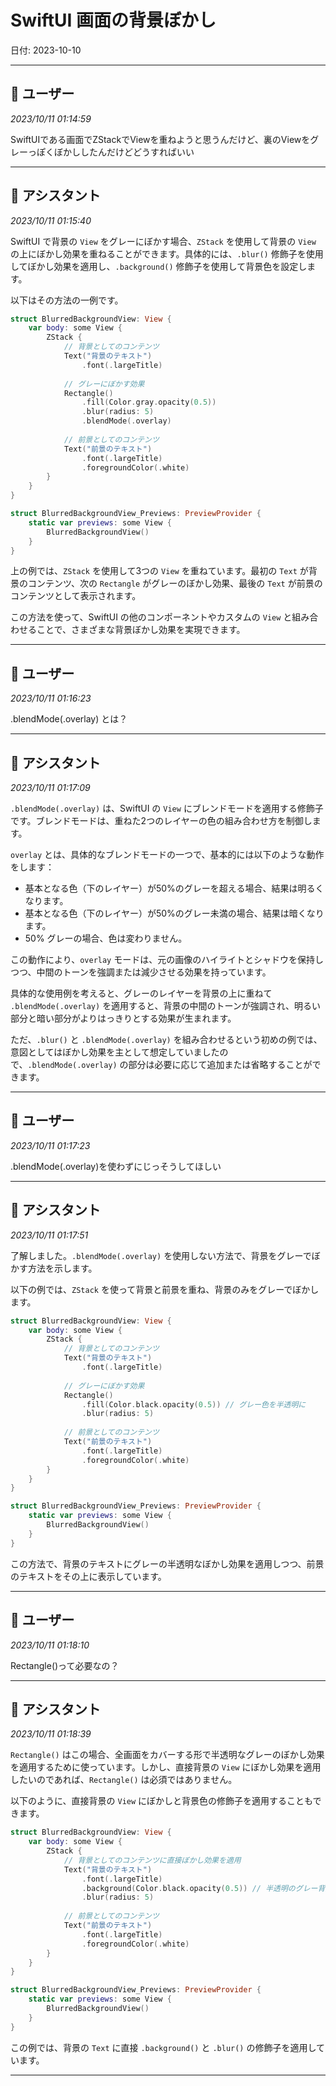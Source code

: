 # SwiftUI 画面の背景ぼかし

日付: 2023-10-10

---

## 👤 ユーザー
*2023/10/11 01:14:59*

SwiftUIである画面でZStackでViewを重ねようと思うんだけど、裏のViewをグレーっぽくぼかししたんだけどどうすればいい

---

## 🤖 アシスタント
*2023/10/11 01:15:40*

SwiftUI で背景の `View` をグレーにぼかす場合、`ZStack` を使用して背景の `View` の上にぼかし効果を重ねることができます。具体的には、`.blur()` 修飾子を使用してぼかし効果を適用し、`.background()` 修飾子を使用して背景色を設定します。

以下はその方法の一例です。

```swift
struct BlurredBackgroundView: View {
    var body: some View {
        ZStack {
            // 背景としてのコンテンツ
            Text("背景のテキスト")
                .font(.largeTitle)
            
            // グレーにぼかす効果
            Rectangle()
                .fill(Color.gray.opacity(0.5))
                .blur(radius: 5)
                .blendMode(.overlay)
            
            // 前景としてのコンテンツ
            Text("前景のテキスト")
                .font(.largeTitle)
                .foregroundColor(.white)
        }
    }
}

struct BlurredBackgroundView_Previews: PreviewProvider {
    static var previews: some View {
        BlurredBackgroundView()
    }
}
```

上の例では、`ZStack` を使用して3つの `View` を重ねています。最初の `Text` が背景のコンテンツ、次の `Rectangle` がグレーのぼかし効果、最後の `Text` が前景のコンテンツとして表示されます。

この方法を使って、SwiftUI の他のコンポーネントやカスタムの `View` と組み合わせることで、さまざまな背景ぼかし効果を実現できます。

---

## 👤 ユーザー
*2023/10/11 01:16:23*

.blendMode(.overlay) とは？

---

## 🤖 アシスタント
*2023/10/11 01:17:09*

`.blendMode(.overlay)` は、SwiftUI の `View` にブレンドモードを適用する修飾子です。ブレンドモードは、重ねた2つのレイヤーの色の組み合わせ方を制御します。

`overlay` とは、具体的なブレンドモードの一つで、基本的には以下のような動作をします：

- 基本となる色（下のレイヤー）が50%のグレーを超える場合、結果は明るくなります。
- 基本となる色（下のレイヤー）が50%のグレー未満の場合、結果は暗くなります。
- 50% グレーの場合、色は変わりません。

この動作により、`overlay` モードは、元の画像のハイライトとシャドウを保持しつつ、中間のトーンを強調または減少させる効果を持っています。

具体的な使用例を考えると、グレーのレイヤーを背景の上に重ねて `.blendMode(.overlay)` を適用すると、背景の中間のトーンが強調され、明るい部分と暗い部分がよりはっきりとする効果が生まれます。

ただ、`.blur()` と `.blendMode(.overlay)` を組み合わせるという初めの例では、意図としてはぼかし効果を主として想定していましたので、`.blendMode(.overlay)` の部分は必要に応じて追加または省略することができます。

---

## 👤 ユーザー
*2023/10/11 01:17:23*

.blendMode(.overlay)を使わずにじっそうしてほしい

---

## 🤖 アシスタント
*2023/10/11 01:17:51*

了解しました。`.blendMode(.overlay)` を使用しない方法で、背景をグレーでぼかす方法を示します。

以下の例では、`ZStack` を使って背景と前景を重ね、背景のみをグレーでぼかします。

```swift
struct BlurredBackgroundView: View {
    var body: some View {
        ZStack {
            // 背景としてのコンテンツ
            Text("背景のテキスト")
                .font(.largeTitle)
            
            // グレーにぼかす効果
            Rectangle()
                .fill(Color.black.opacity(0.5)) // グレー色を半透明に
                .blur(radius: 5)
            
            // 前景としてのコンテンツ
            Text("前景のテキスト")
                .font(.largeTitle)
                .foregroundColor(.white)
        }
    }
}

struct BlurredBackgroundView_Previews: PreviewProvider {
    static var previews: some View {
        BlurredBackgroundView()
    }
}
```

この方法で、背景のテキストにグレーの半透明なぼかし効果を適用しつつ、前景のテキストをその上に表示しています。

---

## 👤 ユーザー
*2023/10/11 01:18:10*

Rectangle()って必要なの？

---

## 🤖 アシスタント
*2023/10/11 01:18:39*

`Rectangle()` はこの場合、全画面をカバーする形で半透明なグレーのぼかし効果を適用するために使っています。しかし、直接背景の `View` にぼかし効果を適用したいのであれば、`Rectangle()` は必須ではありません。

以下のように、直接背景の `View` にぼかしと背景色の修飾子を適用することもできます。

```swift
struct BlurredBackgroundView: View {
    var body: some View {
        ZStack {
            // 背景としてのコンテンツに直接ぼかし効果を適用
            Text("背景のテキスト")
                .font(.largeTitle)
                .background(Color.black.opacity(0.5)) // 半透明のグレー背景
                .blur(radius: 5)
            
            // 前景としてのコンテンツ
            Text("前景のテキスト")
                .font(.largeTitle)
                .foregroundColor(.white)
        }
    }
}

struct BlurredBackgroundView_Previews: PreviewProvider {
    static var previews: some View {
        BlurredBackgroundView()
    }
}
```

この例では、背景の `Text` に直接 `.background()` と `.blur()` の修飾子を適用しています。

---
